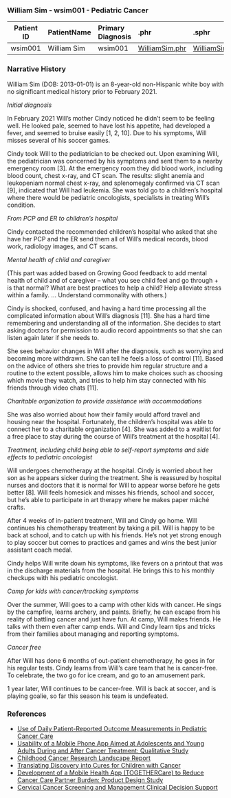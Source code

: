 ### William Sim - wsim001 - Pediatric Cancer


| Patient ID | PatientName   | Primary Diagnosis  | .phr | .sphr |
| ------------- | :-------- | :-------- | :-------- | :-------- | 
| wsim001 | William Sim | wsim001 | [WilliamSim.phr](WilliamSim.phr) |  [WilliamSim.sphr](WilliamSim.sphr) | 

### Narrative History

William Sim (DOB: 2013-01-01) is an 8-year-old non-Hispanic white boy with no significant medical history prior to February 2021.  

_Initial diagnosis_  

In February 2021 Will’s mother Cindy noticed he didn’t seem to be feeling well. He looked pale, seemed to have lost his appetite, had developed a fever, and seemed to bruise easily [1, 2, 10]. Due to his symptoms, Will misses several of his soccer games. 

Cindy took Will to the pediatrician to be checked out. Upon examining Will, the pediatrician was concerned by his symptoms and sent them to a nearby emergency room [3]. At the emergency room they did blood work, including blood count, chest x-ray, and CT scan. The results: slight anemia and leukopeniam normal chest x-ray, and splenomegaly confirmed via CT scan [9], indicated that Will had leukemia. She was told go to a children’s hospital where there would be pediatric oncologists, specialists in treating Will’s condition. 

_From PCP and ER to children’s hospital_  

Cindy contacted the recommended children’s hospital who asked that she have her PCP and the ER send them all of Will’s medical records, blood work, radiology images, and CT scans.  

_Mental health of child and caregiver_  

(This part was added based on Growing Good feedback to add mental health of child and of caregiver – what you see child feel and go through + is that normal? What are best practices to help a child? Help alleviate stress within a family. … Understand commonality with others.) 

Cindy is shocked, confused, and having a hard time processing all the complicated information about Will’s diagnosis [11]. She has a hard time remembering and understanding all of the information. She decides to start asking doctors for permission to audio record appointments so that she can listen again later if she needs to.  

She sees behavior changes in Will after the diagnosis, such as worrying and becoming more withdrawn. She can tell he feels a loss of control [11]. Based on the advice of others she tries to provide him regular structure and a routine to the extent possible, allows him to make choices such as choosing which movie they watch, and tries to help him stay connected with his friends through video chats [11]. 

_Charitable organization to provide assistance with accommodations_  

She was also worried about how their family would afford travel and housing near the hospital. Fortunately, the children’s hospital was able to connect her to a charitable organization [4]. She was added to a waitlist for a free place to stay during the course of Will’s treatment at the hospital [4]. 

_Treatment, including child being able to self-report symptoms and side effects to pediatric oncologist_  

Will undergoes chemotherapy at the hospital. Cindy is worried about her son as he appears sicker during the treatment. She is reassured by hospital nurses and doctors that it is normal for Will to appear worse before he gets better [8]. Will feels homesick and misses his friends, school and soccer, but he’s able to participate in art therapy where he makes paper mâché crafts.  

After 4 weeks of in-patient treatment, Will and Cindy go home. Will continues his chemotherapy treatment by taking a pill. Will is happy to be back at school, and to catch up with his friends. He’s not yet strong enough to play soccer but comes to practices and games and wins the best junior assistant coach medal.  

Cindy helps Will write down his symptoms, like fevers on a printout that was in the discharge materials from the hospital. He brings this to his monthly checkups with his pediatric oncologist. 
 
_Camp for kids with cancer/tracking symptoms_  

Over the summer, Will goes to a camp with other kids with cancer. He sings by the campfire, learns archery, and paints. Briefly, he can escape from his reality of battling cancer and just have fun. At camp, Will makes friends. He talks with them even after camp ends. Will and Cindy learn tips and tricks from their families about managing and reporting symptoms.  

_Cancer free_  

After Will has done 6 months of out-patient chemotherapy, he goes in for his regular tests. Cindy learns from Will’s care team that he is cancer-free. To celebrate, the two go for ice cream, and go to an amusement park.  

1 year later, Will continues to be cancer-free. Will is back at soccer, and is playing goalie, so far this season his team is undefeated.  

### References

- [Use of Daily Patient-Reported Outcome Measurements in Pediatric Cancer Care](https://jamanetwork.com/journals/jamanetworkopen/fullarticle/2794638)  
- [Usability of a Mobile Phone App Aimed at Adolescents and Young Adults During and After Cancer Treatment: Qualitative Study](https://cancer.jmir.org/2020/1/e15008/)
- [Childhood Cancer Research Landscape Report](https://www.cancer.org/research/acs-research-highlights/childhood-cancer-research-highlights/childhood-cancer-research-landscape-report.html)
- [Translating Discovery into Cures for Children with Cancer](https://www.cancer.org/content/dam/cancer-org/research/translating-discovery-into-cures-for-children-with-cancer-landscape-report.pdf)
- [Development of a Mobile Health App (TOGETHERCare) to Reduce Cancer Care Partner Burden: Product Design Study](https://formative.jmir.org/2021/8/e22608)
- [Cervical Cancer Screening and Management Clinical Decision Support](https://ccsm-cds-tools.github.io/ccsm-cds-dashboard/#/tests-fhir)


